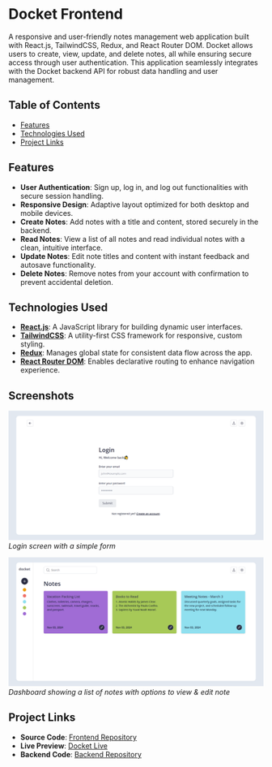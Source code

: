 # Docket Frontend

A responsive and user-friendly notes management web application built with React.js, TailwindCSS, Redux, and React
Router DOM. Docket allows users to create, view, update, and delete notes, all while ensuring secure access through user
authentication. This application seamlessly integrates with the Docket backend API for robust data handling and user
management.

## Table of Contents

- [Features](#features)
- [Technologies Used](#technologies-used)
- [Project Links](#project-links)

## Features

- **User Authentication**: Sign up, log in, and log out functionalities with secure session handling.
- **Responsive Design**: Adaptive layout optimized for both desktop and mobile devices.
- **Create Notes**: Add notes with a title and content, stored securely in the backend.
- **Read Notes**: View a list of all notes and read individual notes with a clean, intuitive interface.
- **Update Notes**: Edit note titles and content with instant feedback and autosave functionality.
- **Delete Notes**: Remove notes from your account with confirmation to prevent accidental deletion.

## Technologies Used

- **[React.js](https://reactjs.org/)**: A JavaScript library for building dynamic user interfaces.
- **[TailwindCSS](https://tailwindcss.com/)**: A utility-first CSS framework for responsive, custom styling.
- **[Redux](https://redux.js.org/)**: Manages global state for consistent data flow across the app.
- **[React Router DOM](https://reactrouter.com/)**: Enables declarative routing to enhance navigation experience.

## Screenshots

![Login Page](./screenshots/login.png)
_Login screen with a simple form_

![Notes Dashboard](./screenshots/dashboard.png)
_Dashboard showing a list of notes with options to view & edit note_

## Project Links

- **Source Code**: [Frontend Repository](https://github.com/sam4web/docket-frontend)
- **Live Preview**: [Docket Live](https://projectdocket.netlify.app/)
- **Backend Code**: [Backend Repository](https://github.com/sam4web/docket-backend)
